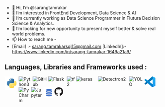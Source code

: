 - 👋 Hi, I’m @sarangtamrakar
- 👀 I’m interested in FrontEnd Development,  Data Science & AI
- 🌱 I’m currently working as Data Science Programmer in Flutura Decision Science & Analytics.
- 💞️ I’m looking for new opportunity to present myself better & solve real world problems.
- 📫 How to reach me -
- [Email] :- sarang.tamrakarsgi15@gmail.com [LinkedIn]:- https://www.linkedin.com/in/sarang-tamrakar-1649a21a9/

## Languages, Libraries and Frameworks used :
<img align="left" alt="Python3" width="45px" src="https://raw.githubusercontent.com/github/explore/80688e429a7d4ef2fca1e82350fe8e3517d3494d/topics/python/python.png" />

<img align="left" alt="Python3" width="45px" src="https://i.imgur.com/p0Nufjn.jpg" />


<img align="left" alt="GitHub" width="50px" src="https://images.ctfassets.net/23aumh6u8s0i/c04wENP3FnbevwdWzrePs/1e2739fa6d0aa5192cf89599e009da4e/nextjs" />
<img align="left" alt="Flask" width="60px" src="https://flask.palletsprojects.com/en/1.1.x/_images/flask-logo.png" />
<img align="left" alt="tf2" width="30px" src="https://avatars.githubusercontent.com/u/15658638?s=200&v=4"/>
<img align="left" alt="keras" width="70px" src="https://camo.githubusercontent.com/906e661107a3bc03104ca5d88336d1f4b0e80fdcac65efaf7904041d371c747f/68747470733a2f2f73332e616d617a6f6e6177732e636f6d2f6b657261732e696f2f696d672f6b657261732d6c6f676f2d323031382d6c617267652d313230302e706e67"/>
<img align="left" alt="Detectron2" width="100px" src="https://encrypted-tbn0.gstatic.com/images?q=tbn:ANd9GcRM2RwKXC2YkEVLDshDBGhnhuzmlg3EkhOwg2dc2I3ScLJJdV2fzrJiZ4XqKcTeiSNngYY&usqp=CAU" />
<img align="left" alt="YOLO" width="50px" src="https://i.pinimg.com/originals/c8/4c/d6/c84cd6231804a0759dce57bce4bef01a.png" />
<img align="left" alt="Visual Studio Code" width="35px" src="https://raw.githubusercontent.com/github/explore/80688e429a7d4ef2fca1e82350fe8e3517d3494d/topics/visual-studio-code/visual-studio-code.png"/>
<img align="left" alt="PyCharm" width="40px" src="https://external-preview.redd.it/68RuLLrsBdxbVJLxm3py3YoK6zX0aPIv3qttEhkb0_4.jpg?auto=webp&s=e2c12b1dc5be819f2f076f46454912a3c4bc3f2d"/>
<img align="left" alt="Jupyter" width="40px" src="https://avatars1.githubusercontent.com/u/25869250?s=200&v=4" />
<img align="left" alt="SQL" width="35px" src="https://raw.githubusercontent.com/github/explore/80688e429a7d4ef2fca1e82350fe8e3517d3494d/topics/sql/sql.png" />
<img align="left" alt="GitHub" width="28px" src="https://raw.githubusercontent.com/github/explore/78df643247d429f6cc873026c0622819ad797942/topics/github/github.png" />




<br />
<br />

<!---
sarangtamrakar/sarangtamrakar is a ✨ special ✨ repository because its `README.md` (this file) appears on your GitHub profile.
You can click the Preview link to take a look at your changes.
--->

